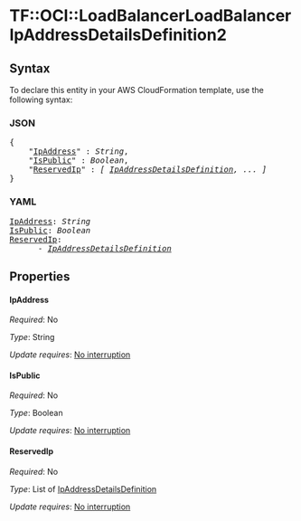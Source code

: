 # TF::OCI::LoadBalancerLoadBalancer IpAddressDetailsDefinition2

## Syntax

To declare this entity in your AWS CloudFormation template, use the following syntax:

### JSON

<pre>
{
    "<a href="#ipaddress" title="IpAddress">IpAddress</a>" : <i>String</i>,
    "<a href="#ispublic" title="IsPublic">IsPublic</a>" : <i>Boolean</i>,
    "<a href="#reservedip" title="ReservedIp">ReservedIp</a>" : <i>[ <a href="ipaddressdetailsdefinition.md">IpAddressDetailsDefinition</a>, ... ]</i>
}
</pre>

### YAML

<pre>
<a href="#ipaddress" title="IpAddress">IpAddress</a>: <i>String</i>
<a href="#ispublic" title="IsPublic">IsPublic</a>: <i>Boolean</i>
<a href="#reservedip" title="ReservedIp">ReservedIp</a>: <i>
      - <a href="ipaddressdetailsdefinition.md">IpAddressDetailsDefinition</a></i>
</pre>

## Properties

#### IpAddress

_Required_: No

_Type_: String

_Update requires_: [No interruption](https://docs.aws.amazon.com/AWSCloudFormation/latest/UserGuide/using-cfn-updating-stacks-update-behaviors.html#update-no-interrupt)

#### IsPublic

_Required_: No

_Type_: Boolean

_Update requires_: [No interruption](https://docs.aws.amazon.com/AWSCloudFormation/latest/UserGuide/using-cfn-updating-stacks-update-behaviors.html#update-no-interrupt)

#### ReservedIp

_Required_: No

_Type_: List of <a href="ipaddressdetailsdefinition.md">IpAddressDetailsDefinition</a>

_Update requires_: [No interruption](https://docs.aws.amazon.com/AWSCloudFormation/latest/UserGuide/using-cfn-updating-stacks-update-behaviors.html#update-no-interrupt)

